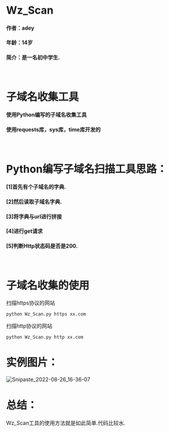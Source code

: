# Wz_Scan
<h4>作者：adey</h4>
<h4>年龄：14岁</h4>
<h4>简介：是一名初中学生.</h4>
<br>

# 子域名收集工具
<h4>使用Python编写的子域名收集工具</h4>
<h4>使用requests库，sys库，time库开发的</h4>
<br>

# Python编写子域名扫描工具思路：

<h4>[1]首先有个子域名的字典.</h4>
<h4>[2]然后读取子域名字典.</h4>
<h4>[3]将字典与url进行拼接</h4>
<h4>[4]进行get请求</h4>
<h4>[5]判断Http状态码是否是200.</h4>
<br>

# 子域名收集的使用
扫描https协议的网站
```
python Wz_Scan.py https xx.com      
```
扫描http协议的网站
```
python Wz_Scan.py http xx.com        
```

# 实例图片：
![Snipaste_2022-08-26_16-36-07](https://user-images.githubusercontent.com/108849049/186860229-800307e1-8634-42ae-b503-d67512ec604d.png)

# 总结：
Wz_Scan工具的使用方法就是如此简单.代码比较水.
